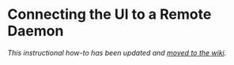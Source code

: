 # Connecting the UI to a Remote Daemon

_This instructional how-to has been updated and [moved to the wiki](https://github.com/BTCgreen-Network/shibgreen-blockchain/wiki/Connecting-the-UI-to-a-remote-daemon)._
